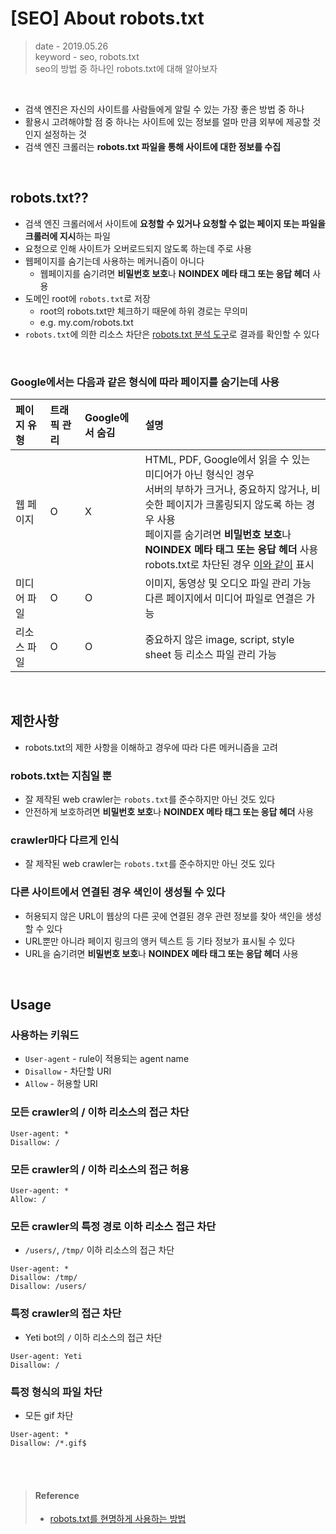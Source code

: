 # [SEO] About robots.txt
> date - 2019.05.26  
> keyword - seo, robots.txt  
> seo의 방법 중 하나인 robots.txt에 대해 알아보자  

<br>

* 검색 엔진은 자신의 사이트를 사람들에게 알릴 수 있는 가장 좋은 방법 중 하나
* 활용시 고려해야할 점 중 하나는 사이트에 있는 정보를 얼마 만큼 외부에 제공할 것인지 설정하는 것
* 검색 엔진 크롤러는 **robots.txt 파일을 통해 사이트에 대한 정보를 수집**


<br>

## robots.txt??
* 검색 엔진 크롤러에서 사이트에 **요청할 수 있거나 요청할 수 없는 페이지 또는 파일을 크롤러에 지시**하는 파일
* 요청으로 인해 사이트가 오버로드되지 않도록 하는데 주로 사용
* 웹페이지를 숨기는데 사용하는 메커니즘이 아니다
  * 웹페이지를 숨기려면 **비밀번호 보호**나 **NOINDEX 메타 태그 또는 응답 헤더** 사용
* 도메인 root에 `robots.txt`로 저장
  * root의 robots.txt만 체크하기 때문에 하위 경로는 무의미
  * e.g. my.com/robots.txt
* `robots.txt`에 의한 리소스 차단은 [robots.txt 분석 도구](https://support.google.com/webmasters/answer/6062598)로 결과를 확인할 수 있다

<br>

### Google에서는 다음과 같은 형식에 따라 페이지를 숨기는데 사용

| 페이지 유형 | 트래픽 관리 | Google에서 숨김 | 설명 |
|:--|:--|:--|:--|
| 웹 페이지 | O | X | HTML, PDF, Google에서 읽을 수 있는 미디어가 아닌 형식인 경우<br>서버의 부하가 크거나, 중요하지 않거나, 비슷한 페이지가 크롤링되지 않도록 하는 경우 사용<br>페이지를 숨기려면 **비밀번호 보호**나 **NOINDEX 메타 태그 또는 응답 헤더** 사용<br>robots.txt로 차단된 경우 [이와 같이](https://support.google.com/webmasters/answer/7489871) 표시 |
| 미디어 파일 | O | O | 이미지, 동영상 및 오디오 파일 관리 가능<br>다른 페이지에서 미디어 파일로 연결은 가능 |
| 리소스 파일 | O | O | 중요하지 않은 image, script, style sheet 등 리소스 파일 관리 가능 |


<br>

## 제한사항
* robots.txt의 제한 사항을 이해하고 경우에 따라 다른 메커니즘을 고려

### robots.txt는 지침일 뿐
* 잘 제작된 web crawler는 `robots.txt`를 준수하지만 아닌 것도 있다
* 안전하게 보호하려면 **비밀번호 보호**나 **NOINDEX 메타 태그 또는 응답 헤더** 사용

### crawler마다 다르게 인식
* 잘 제작된 web crawler는 `robots.txt`를 준수하지만 아닌 것도 있다

### 다른 사이트에서 연결된 경우 색인이 생성될 수 있다
* 허용되지 않은 URL이 웹상의 다른 곳에 연결된 경우 관련 정보를 찾아 색인을 생성할 수 있다
* URL뿐만 아니라 페이지 링크의 앵커 텍스트 등 기타 정보가 표시될 수 있다
* URL을 숨기려면 **비밀번호 보호**나 **NOINDEX 메타 태그 또는 응답 헤더** 사용



<br>

## Usage

### 사용하는 키워드
* `User-agent` - rule이 적용되는 agent name
* `Disallow` - 차단할 URI
* `Allow` - 허용할 URI

### 모든 crawler의 / 이하 리소스의 접근 차단
```
User-agent: *
Disallow: /
```

### 모든 crawler의 / 이하 리소스의 접근 허용
```
User-agent: *
Allow: /
```

### 모든 crawler의 특정 경로 이하 리소스 접근 차단
* `/users/`, `/tmp/` 이하 리소스의 접근 차단
```
User-agent: *
Disallow: /tmp/
Disallow: /users/
```

### 특정 crawler의 접근 차단
* Yeti bot의 `/` 이하 리소스의 접근 차단
```
User-agent: Yeti
Disallow: /
```

### 특정 형식의 파일 차단
* 모든 gif 차단
```
User-agent: *
Disallow: /*.gif$
```


<br><br>

> #### Reference
> * [robots.txt를 현명하게 사용하는 방법](https://korea.googleblog.com/2008/04/robotstxt.html)
